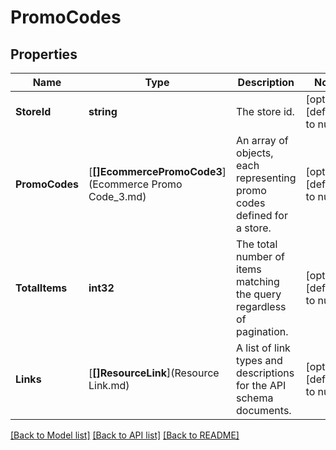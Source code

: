 # PromoCodes

## Properties
Name | Type | Description | Notes
------------ | ------------- | ------------- | -------------
**StoreId** | **string** | The store id. | [optional] [default to null]
**PromoCodes** | [**[]EcommercePromoCode3**](Ecommerce Promo Code_3.md) | An array of objects, each representing promo codes defined for a store. | [optional] [default to null]
**TotalItems** | **int32** | The total number of items matching the query regardless of pagination. | [optional] [default to null]
**Links** | [**[]ResourceLink**](Resource Link.md) | A list of link types and descriptions for the API schema documents. | [optional] [default to null]

[[Back to Model list]](../README.md#documentation-for-models) [[Back to API list]](../README.md#documentation-for-api-endpoints) [[Back to README]](../README.md)

